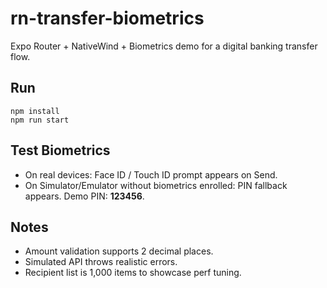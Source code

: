 # rn-transfer-biometrics

Expo Router + NativeWind + Biometrics demo for a digital banking transfer flow.

## Run

```
npm install
npm run start
```

## Test Biometrics

- On real devices: Face ID / Touch ID prompt appears on Send.
- On Simulator/Emulator without biometrics enrolled: PIN fallback appears. Demo PIN: **123456**.

## Notes

- Amount validation supports 2 decimal places.
- Simulated API throws realistic errors.
- Recipient list is 1,000 items to showcase perf tuning.
